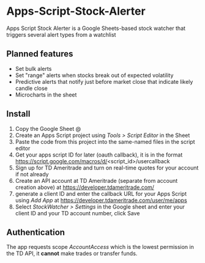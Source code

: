 # Apps-Script-Stock-Alerter
Apps Script Stock Alerter is a Google Sheets-based stock watcher that triggers several alert types from a watchlist

## Planned features
- Set bulk alerts
- Set "range" alerts when stocks break out of expected volatility
- Predictive alerts that notify just before market close that indicate likely candle close
- Microcharts in the sheet

## Install
1. Copy the Google Sheet @ 
1. Create an Apps Script project using *Tools > Script Editor* in the Sheet
1. Paste the code from this project into the same-named files in the script editor
1. Get your apps script ID for later (oauth callback), it is in the format https://script.google.com/macros/d/<script_id>/usercallback
1. Sign up for TD Ameritrade and turn on real-time quotes for your account if not already
1. Create an API account at TD Ameritrade (separate from account creation above) at https://developer.tdameritrade.com/
1. generate a client ID and enter the callback URL for your Apps Script using *Add App* at https://developer.tdameritrade.com/user/me/apps
1. Select *StockWatcher > Settings* in the Google sheet and enter your client ID and your TD account number, click Save

## Authentication
The app requests scope *AccountAccess* which is the lowest permission in the TD API, it **cannot** make trades or transfer funds.
